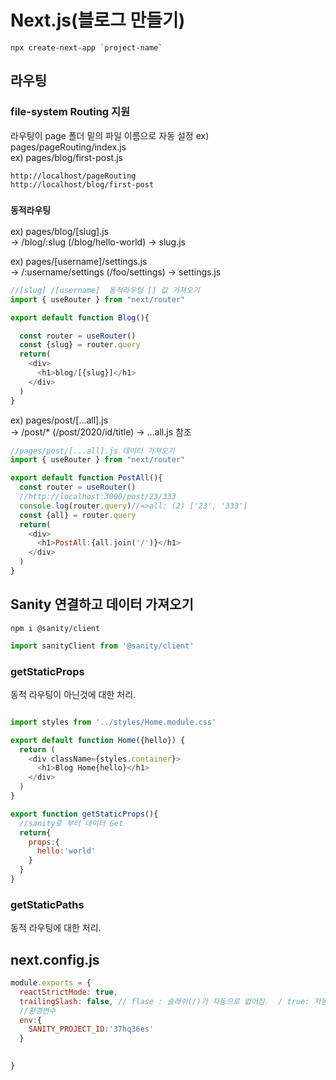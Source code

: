 # Next.js(블로그 만들기)
```
npx create-next-app `project-name`
```
## 라우팅
### file-system Routing 지원
라우팅이 page 폴더 밑의 파일 이름으로 자동 설정
ex) pages/pageRouting/index.js  
ex) pages/blog/first-post.js  
```
http://localhost/pageRouting
http://localhost/blog/first-post
```

### `동적라우팅`
ex) pages/blog/[slug].js  
→ /blog/:slug (/blog/hello-world) -> slug.js  

ex) pages/[username]/settings.js  
→ /:username/settings (/foo/settings) -> settings.js  

```js
//[slug] /[username]  동적라우팅 [] 값 가져오기
import { useRouter } from "next/router"

export default function Blog(){

  const router = useRouter()
  const {slug} = router.query
  return(
    <div>
      <h1>blog/[{slug}]</h1>
    </div>
  )
}
```

ex) pages/post/[...all].js  
→ /post/* (/post/2020/id/title) -> ...all.js 참조

```js
//pages/post/[...all].js 데이터 가져오기
import { useRouter } from "next/router"

export default function PostAll(){
  const router = useRouter()
  //http://localhost:3000/post/23/333
  console.log(router.query)//=>all: (2) ['23', '333']
  const {all} = router.query
  return(
    <div>
      <h1>PostAll:{all.join('/')}</h1>
    </div>
  )
}

```

## Sanity 연결하고 데이터 가져오기
```
npm i @sanity/client
```
```js
import sanityClient from '@sanity/client'
```
### getStaticProps
동적 라우팅이 아닌것에 대한 처리.
```js

import styles from '../styles/Home.module.css'

export default function Home({hello}) {
  return (
    <div className={styles.container}>
      <h1>Blog Home{hello}</h1>
    </div>
  )
}

export function getStaticProps(){
  //sanity로 부터 데이터 Get
  return{
    props:{
      hello:'world'
    }
  }
}
```


### getStaticPaths
동적 라우팅에 대한 처리.


## next.config.js
```js
module.exports = {
  reactStrictMode: true,
  trailingSlash: false, // flase : 슬래쉬(/)가 자동으로 없어짐.  / true: 자동으로 생성 
  //환경변수
  env:{
    SANITY_PROJECT_ID:'37hq36es'
  }
    

}

```